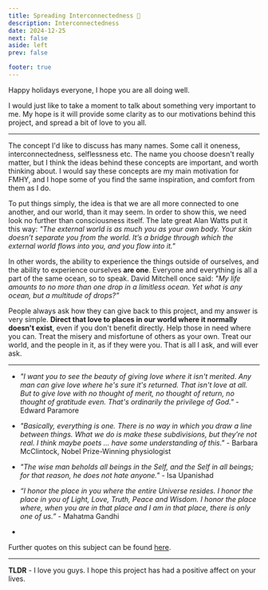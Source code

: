 ```yaml
---
title: Spreading Interconnectedness 🤍
description: Interconnectedness
date: 2024-12-25
next: false
aside: left
prev: false

footer: true
---
```


<Post authors="nbats" />

Happy holidays everyone, I hope you are all doing well.

I would just like to take a moment to talk about something very important to me. My hope is it will provide some clarity as to our motivations behind this project, and spread a bit of love to you all.

***

The concept I'd like to discuss has many names. Some call it oneness, interconnectedness, selflessness etc. The name you choose doesn't really matter, but I think the ideas behind these concepts are important, and worth thinking about. I would say these concepts are my main motivation for FMHY, and I hope some of you find the same inspiration, and comfort from them as I do.

To put things simply, the idea is that we are all more connected to one another, and our world, than it may seem. In order to show this, we need look no further than consciousness itself. The late great Alan Watts put it this way: *"The external world is as much you as your own body. Your skin doesn’t separate you from the world. It’s a bridge through which the external world flows into you, and you flow into it."*

In other words, the ability to experience the things outside of ourselves, and the ability to experience ourselves **are one**. Everyone and everything is all a part of the same ocean, so to speak. David Mitchell once said: *"My life amounts to no more than one drop in a limitless ocean. Yet what is any ocean, but a multitude of drops?”* 

People always ask how they can give back to this project, and my answer is very simple. **Direct that love to places in our world where it normally doesn't exist**, even if you don't benefit directly. Help those in need where you can. Treat the misery and misfortune of others as your own. Treat our world, and the people in it, as if they were you. That is all I ask, and will ever ask. 

***

* *"I want you to see the beauty of giving love where it isn't merited. Any man can give love where he's sure it's returned. That isn't love at all. But to give love with no thought of merit, no thought of return, no thought of gratitude even. That's ordinarily the privilege of God."* - Edward Paramore

* *"Basically, everything is one. There is no way in which you draw a line between things. What we do is make these subdivisions, but they’re not real. I think maybe poets … have some understanding of this."* - Barbara McClintock, Nobel Prize-Winning physiologist

* *"The wise man beholds all beings in the Self, and the Self in all beings; for that reason, he does not hate anyone."* - Isa Upanishad

* *“I honor the place in you where the entire Universe resides. I honor the place in you of Light, Love, Truth, Peace and Wisdom. I honor the place where, when you are in that place and I am in that place, there is only one of us.”* - Mahatma Gandhi
* 
Further quotes on this subject can be found [here](https://rentry.org/oneness).

***

**TLDR** - I love you guys. I hope this project has had a positive affect on your lives.
